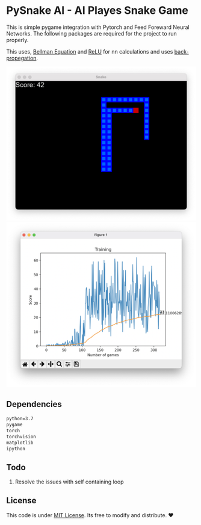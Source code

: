 # PySnake AI - AI Playes Snake Game

This is simple pygame integration with Pytorch and Feed Foreward Neural Networks.
The following packages are required for the project to run properly.

This uses, [Bellman Equation](https://en.wikipedia.org/wiki/Bellman_equation) and [ReLU](https://en.wikipedia.org/wiki/Rectifier_(neural_networks)) for nn calculations and uses [back-propegation](https://en.wikipedia.org/wiki/Backpropagation).

![Game Running](game-runnig.png)
![Game Plottng Data](plot.png)

## Dependencies

```
python=3.7
pygame
torch
torchvision
matplotlib
ipython
```

## Todo
1. Resolve the issues with self containing loop

## License
This code is under [MIT License](LICENSE). Its free to modify and distribute. ♥
